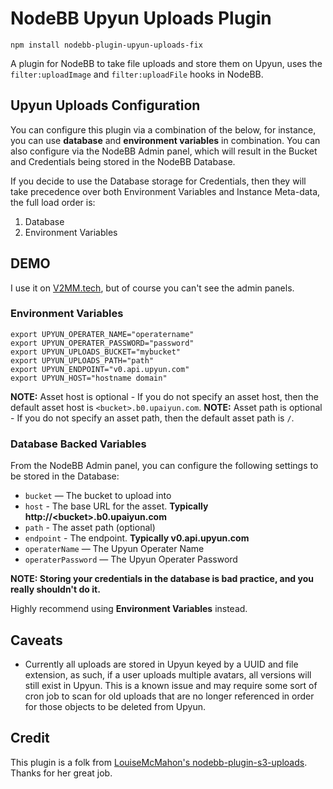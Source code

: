 # NodeBB Upyun Uploads Plugin

`npm install nodebb-plugin-upyun-uploads-fix`

A plugin for NodeBB to take file uploads and store them on Upyun, uses the `filter:uploadImage` and `filter:uploadFile` hooks in NodeBB.


## Upyun Uploads Configuration


You can configure this plugin via a combination of the below, for instance, you can use **database** and **environment variables** in combination. You can also configure via the NodeBB Admin panel, which will result in the Bucket and Credentials being stored in the NodeBB Database.

If you decide to use the Database storage for Credentials, then they will take precedence over both Environment Variables and Instance Meta-data, the full load order is:

1. Database
2. Environment Variables

## DEMO

I use it on [V2MM.tech](https://v2mm.tech), but of course you can't see the admin panels.

### Environment Variables

```
export UPYUN_OPERATER_NAME="operatername"
export UPYUN_OPERATER_PASSWORD="password"
export UPYUN_UPLOADS_BUCKET="mybucket"
export UPYUN_UPLOADS_PATH="path"
export UPYUN_ENDPOINT="v0.api.upyun.com"
export UPYUN_HOST="hostname domain"
```

**NOTE:** Asset host is optional - If you do not specify an asset host, then the default asset host is `<bucket>.b0.upaiyun.com`.
**NOTE:** Asset path is optional - If you do not specify an asset path, then the default asset path is `/`.

### Database Backed Variables

From the NodeBB Admin panel, you can configure the following settings to be stored in the Database:

* `bucket` — The bucket to upload into
* `host` - The base URL for the asset.  **Typically http://\<bucket\>.b0.upaiyun.com**
* `path` - The asset path (optional)
* `endpoint` - The endpoint. **Typically v0.api.upyun.com**
* `operaterName` — The Upyun Operater Name
* `operaterPassword` — The Upyun Operater Password

**NOTE: Storing your credentials in the database is bad practice, and you really shouldn't do it.**

Highly recommend using **Environment Variables** instead.

## Caveats

* Currently all uploads are stored in Upyun keyed by a UUID and file extension, as such, if a user uploads multiple avatars, all versions will still exist in Upyun. This is a known issue and may require some sort of cron job to scan for old uploads that are no longer referenced in order for those objects to be deleted from Upyun.

## Credit

This plugin is a folk from [LouiseMcMahon's nodebb-plugin-s3-uploads](https://github.com/LouiseMcMahon/nodebb-plugin-s3-uploads). Thanks for her great job.
